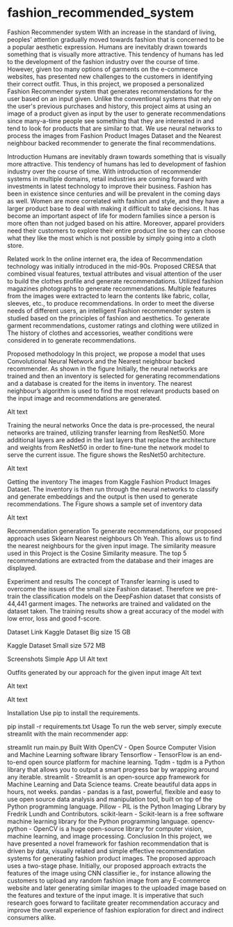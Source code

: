 # fashion_recommended_system

Fashion Recommender system
With an increase in the standard of living, peoples' attention gradually moved towards fashion that is concerned to be a popular aesthetic expression. Humans are inevitably drawn towards something that is visually more attractive. This tendency of humans has led to the development of the fashion industry over the course of time. However, given too many options of garments on the e-commerce websites, has presented new challenges to the customers in identifying their correct outfit. Thus, in this project, we proposed a personalized Fashion Recommender system that generates recommendations for the user based on an input given. Unlike the conventional systems that rely on the user's previous purchases and history, this project aims at using an image of a product given as input by the user to generate recommendations since many-a-time people see something that they are interested in and tend to look for products that are similar to that. We use neural networks to process the images from Fashion Product Images Dataset and the Nearest neighbour backed recommender to generate the final recommendations.

Introduction
Humans are inevitably drawn towards something that is visually more attractive. This tendency of humans has led to development of fashion industry over the course of time. With introduction of recommender systems in multiple domains, retail industries are coming forward with investments in latest technology to improve their business. Fashion has been in existence since centuries and will be prevalent in the coming days as well. Women are more correlated with fashion and style, and they have a larger product base to deal with making it difficult to take decisions. It has become an important aspect of life for modern families since a person is more often than not judged based on his attire. Moreover, apparel providers need their customers to explore their entire product line so they can choose what they like the most which is not possible by simply going into a cloth store.

Related work
In the online internet era, the idea of Recommendation technology was initially introduced in the mid-90s. Proposed CRESA that combined visual features, textual attributes and visual attention of the user to build the clothes profile and generate recommendations. Utilized fashion magazines photographs to generate recommendations. Multiple features from the images were extracted to learn the contents like fabric, collar, sleeves, etc., to produce recommendations. In order to meet the diverse needs of different users, an intelligent Fashion recommender system is studied based on the principles of fashion and aesthetics. To generate garment recommendations, customer ratings and clothing were utilized in The history of clothes and accessories, weather conditions were considered in to generate recommendations.

Proposed methodology
In this project, we propose a model that uses Convolutional Neural Network and the Nearest neighbour backed recommender. As shown in the figure Initially, the neural networks are trained and then an inventory is selected for generating recommendations and a database is created for the items in inventory. The nearest neighbour’s algorithm is used to find the most relevant products based on the input image and recommendations are generated.

Alt text

Training the neural networks
Once the data is pre-processed, the neural networks are trained, utilizing transfer learning from ResNet50. More additional layers are added in the last layers that replace the architecture and weights from ResNet50 in order to fine-tune the network model to serve the current issue. The figure shows the ResNet50 architecture.

Alt text

Getting the inventory
The images from Kaggle Fashion Product Images Dataset. The inventory is then run through the neural networks to classify and generate embeddings and the output is then used to generate recommendations. The Figure shows a sample set of inventory data

Alt text

Recommendation generation
To generate recommendations, our proposed approach uses Sklearn Nearest neighbours Oh Yeah. This allows us to find the nearest neighbours for the given input image. The similarity measure used in this Project is the Cosine Similarity measure. The top 5 recommendations are extracted from the database and their images are displayed.

Experiment and results
The concept of Transfer learning is used to overcome the issues of the small size Fashion dataset. Therefore we pre-train the classification models on the DeepFashion dataset that consists of 44,441 garment images. The networks are trained and validated on the dataset taken. The training results show a great accuracy of the model with low error, loss and good f-score.

Dataset Link
Kaggle Dataset Big size 15 GB

Kaggle Dataset Small size 572 MB

Screenshots
Simple App UI
Alt text

Outfits generated by our approach for the given input image
Alt text

Alt text

Alt text

Installation
Use pip to install the requirements.

pip install -r requirements.txt
Usage
To run the web server, simply execute streamlit with the main recommender app:

streamlit run main.py
Built With
OpenCV - Open Source Computer Vision and Machine Learning software library
Tensorflow - TensorFlow is an end-to-end open source platform for machine learning.
Tqdm - tqdm is a Python library that allows you to output a smart progress bar by wrapping around any iterable.
streamlit - Streamlit is an open-source app framework for Machine Learning and Data Science teams. Create beautiful data apps in hours, not weeks.
pandas - pandas is a fast, powerful, flexible and easy to use open source data analysis and manipulation tool, built on top of the Python programming language.
Pillow - PIL is the Python Imaging Library by Fredrik Lundh and Contributors.
scikit-learn - Scikit-learn is a free software machine learning library for the Python programming language.
opencv-python - OpenCV is a huge open-source library for computer vision, machine learning, and image processing.
Conclusion
In this project, we have presented a novel framework for fashion recommendation that is driven by data, visually related and simple effective recommendation systems for generating fashion product images. The proposed approach uses a two-stage phase. Initially, our proposed approach extracts the features of the image using CNN classifier ie., for instance allowing the customers to upload any random fashion image from any E-commerce website and later generating similar images to the uploaded image based on the features and texture of the input image. It is imperative that such research goes forward to facilitate greater recommendation accuracy and improve the overall experience of fashion exploration for direct and indirect consumers alike.

